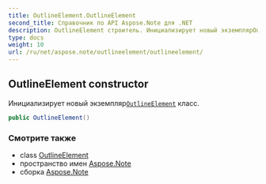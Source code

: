 ```yaml
---
title: OutlineElement.OutlineElement
second_title: Справочник по API Aspose.Note для .NET
description: OutlineElement строитель. Инициализирует новый экземплярOutlineElement класс.
type: docs
weight: 10
url: /ru/net/aspose.note/outlineelement/outlineelement/
---
```

## OutlineElement constructor

Инициализирует новый экземпляр[`OutlineElement`](../) класс.

```csharp
public OutlineElement()
```

### Смотрите также

* class [OutlineElement](../)
* пространство имен [Aspose.Note](../../outlineelement/)
* сборка [Aspose.Note](../../../)


